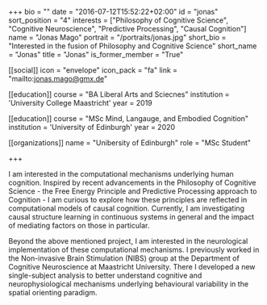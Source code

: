 +++
bio = ""
date = "2016-07-12T15:52:22+02:00"
id = "jonas"
sort_position = "4"
interests = ["Philosophy of Cognitive Science", "Cognitive Neuroscience", "Predictive Processing", "Causal Cognition"]
name = "Jonas Mago"
portrait = "/portraits/jonas.jpg"
short_bio = "Interested in the fusion of Philosophy and Cognitive Science"
short_name = "Jonas"
title = "Jonas"
is_former_member = "True"

[[social]]
    icon = "envelope"
    icon_pack = "fa"
    link = "mailto:jonas.mago@gmx.de"

[[education]]
    course = "BA Liberal Arts and Sciecnes"
    institution = 'University College Maastricht'
    year = 2019

[[education]]
    course = "MSc Mind, Langauge, and Embodied Cognition"
    institution = 'University of Edinburgh'
    year = 2020

[[organizations]]
    name = "Unibersity of Edinburgh"
    role = "MSc Student"

+++

I am interested in the computational mechanisms underlying human cognition. Inspired by recent advancements in the Philosophy of Cognitive Science - the Free Energy Principle and  Predictive Processing approach to Cognition - I am curious to explore how these principles are reflected in computational models of causal cognition. Currently, I am investigating causal structure learning in continuous systems in general and the impact of mediating factors on those in particular.

Beyond the above mentioned project, I am interested in the neurological implementation of these computational mechanisms. I previously worked in the Non-invasive Brain Stimulation (NIBS) group at the Department of Cognitive Neuroscience at Maastricht University. There I developed a new single-subject analysis to better understand cognitive and neurophysiological mechanisms underlying behavioural variability in the spatial orienting paradigm.


